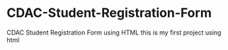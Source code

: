 # CDAC-Student-Registration-Form
CDAC Student Registration Form using HTML this is my first project using html
